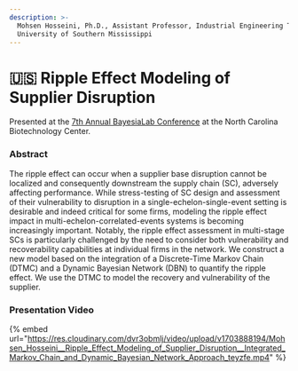 ```yaml
---
description: >-
  Mohsen Hosseini, Ph.D., Assistant Professor, Industrial Engineering Technology
  University of Southern Mississippi
---
```


# 🇺🇸 Ripple Effect Modeling of Supplier Disruption

Presented at the [7th Annual BayesiaLab Conference](./) at the North Carolina Biotechnology Center.

### Abstract&#x20;

The ripple effect can occur when a supplier base disruption cannot be localized and consequently downstream the supply chain (SC), adversely affecting performance. While stress-testing of SC design and assessment of their vulnerability to disruption in a single-echelon-single-event setting is desirable and indeed critical for some firms, modeling the ripple effect impact in multi-echelon-correlated-events systems is becoming increasingly important. Notably, the ripple effect assessment in multi-stage SCs is particularly challenged by the need to consider both vulnerability and recoverability capabilities at individual firms in the network. We construct a new model based on the integration of a Discrete-Time Markov Chain (DTMC) and a Dynamic Bayesian Network (DBN) to quantify the ripple effect. We use the DTMC to model the recovery and vulnerability of the supplier.

### Presentation Video&#x20;

{% embed url="https://res.cloudinary.com/dvr3obmlj/video/upload/v1703888194/Mohsen_Hosseini__Ripple_Effect_Modeling_of_Supplier_Disruption__Integrated_Markov_Chain_and_Dynamic_Bayesian_Network_Approach_teyzfe.mp4" %}

